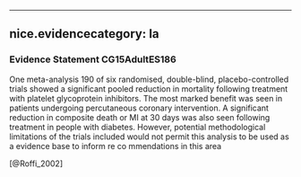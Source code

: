 
---
nice.evidencecategory: Ia
---

### Evidence Statement CG15AdultES186
One meta-analysis 190 of six randomised, double-blind, placebo-controlled trials showed a significant pooled reduction in mortality following treatment with platelet glycoprotein inhibitors. The most marked benefit was seen in patients undergoing percutaneous coronary intervention. A significant reduction in composite death or MI at 30 days was also seen following treatment in people with diabetes. However, potential methodological limitations of the trials included would not permit this analysis to be used as a evidence base to inform re co mmendations in this area

[@Roffi_2002]


